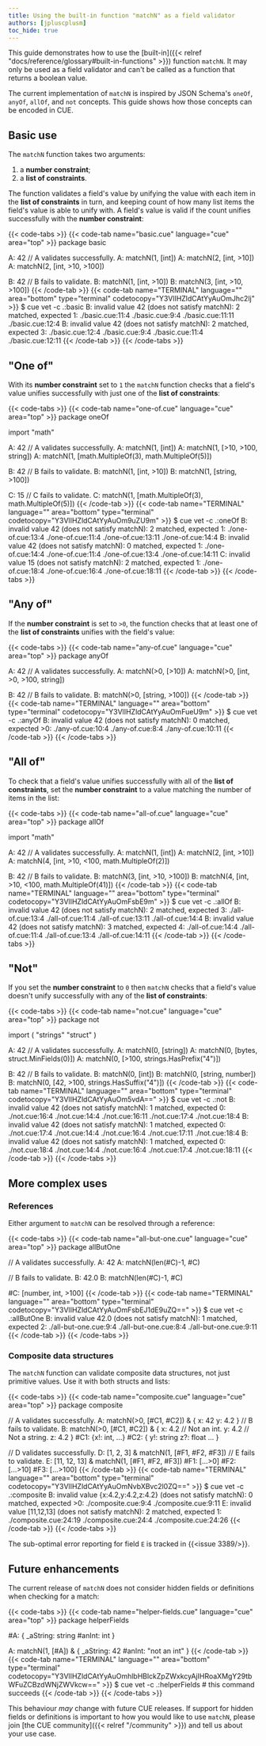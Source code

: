 ```yaml
---
title: Using the built-in function "matchN" as a field validator
authors: [jpluscplusm]
toc_hide: true
---
```


This guide demonstrates how to use the
[built-in]({{< relref "docs/reference/glossary#built-in-functions" >}})
function `matchN`.
It may only be used as a field validator and
can't be called as a function that returns a boolean value.

The current implementation of `matchN` is inspired by JSON Schema's
`oneOf`,
`anyOf`,
`allOf`, and
`not`
concepts.
This guide shows how those concepts can be encoded in CUE.

## Basic use

The `matchN` function takes two arguments:

1. a **number constraint**;
2. a **list of constraints**.

The function validates a field's value by unifying the value with each item in
the **list of constraints** in turn, and keeping count of how many list items
the field's value is able to unify with. A field's value is valid if the count
unifies successfully with the **number constraint**:

{{< code-tabs >}}
{{< code-tab name="basic.cue" language="cue" area="top" >}}
package basic

A: 42
// A validates successfully.
A: matchN(1, [int])
A: matchN(2, [int, >10])
A: matchN(2, [int, >10, >100])

B: 42
// B fails to validate.
B: matchN(1, [int, >10])
B: matchN(3, [int, >10, >100])
{{< /code-tab >}}
{{< code-tab name="TERMINAL" language="" area="bottom" type="terminal" codetocopy="Y3VlIHZldCAtYyAuOmJhc2lj" >}}
$ cue vet -c .:basic
B: invalid value 42 (does not satisfy matchN): 2 matched, expected 1:
    ./basic.cue:11:4
    ./basic.cue:9:4
    ./basic.cue:11:11
    ./basic.cue:12:4
B: invalid value 42 (does not satisfy matchN): 2 matched, expected 3:
    ./basic.cue:12:4
    ./basic.cue:9:4
    ./basic.cue:11:4
    ./basic.cue:12:11
{{< /code-tab >}}
{{< /code-tabs >}}

## "One of"

With its **number constraint** set to `1` the `matchN` function checks that a
field's value unifies successfully with just one of the **list of
constraints**:

{{< code-tabs >}}
{{< code-tab name="one-of.cue" language="cue" area="top" >}}
package oneOf

import "math"

A: 42
// A validates successfully.
A: matchN(1, [int])
A: matchN(1, [>10, >100, string])
A: matchN(1, [math.MultipleOf(3), math.MultipleOf(5)])

B: 42
// B fails to validate.
B: matchN(1, [int, >10])
B: matchN(1, [string, >100])

C: 15
// C fails to validate.
C: matchN(1, [math.MultipleOf(3), math.MultipleOf(5)])
{{< /code-tab >}}
{{< code-tab name="TERMINAL" language="" area="bottom" type="terminal" codetocopy="Y3VlIHZldCAtYyAuOm9uZU9m" >}}
$ cue vet -c .:oneOf
B: invalid value 42 (does not satisfy matchN): 2 matched, expected 1:
    ./one-of.cue:13:4
    ./one-of.cue:11:4
    ./one-of.cue:13:11
    ./one-of.cue:14:4
B: invalid value 42 (does not satisfy matchN): 0 matched, expected 1:
    ./one-of.cue:14:4
    ./one-of.cue:11:4
    ./one-of.cue:13:4
    ./one-of.cue:14:11
C: invalid value 15 (does not satisfy matchN): 2 matched, expected 1:
    ./one-of.cue:18:4
    ./one-of.cue:16:4
    ./one-of.cue:18:11
{{< /code-tab >}}
{{< /code-tabs >}}

## "Any of"

If the **number constraint** is set to `>0`, the function checks that at least
one of the **list of constraints** unifies with the field's value:

{{< code-tabs >}}
{{< code-tab name="any-of.cue" language="cue" area="top" >}}
package anyOf

A: 42
// A validates successfully.
A: matchN(>0, [>10])
A: matchN(>0, [int, >0, >100, string])

B: 42
// B fails to validate.
B: matchN(>0, [string, >100])
{{< /code-tab >}}
{{< code-tab name="TERMINAL" language="" area="bottom" type="terminal" codetocopy="Y3VlIHZldCAtYyAuOmFueU9m" >}}
$ cue vet -c .:anyOf
B: invalid value 42 (does not satisfy matchN): 0 matched, expected >0:
    ./any-of.cue:10:4
    ./any-of.cue:8:4
    ./any-of.cue:10:11
{{< /code-tab >}}
{{< /code-tabs >}}

## "All of"

To check that a field's value unifies successfully with all of the **list of
constraints**, set the **number constraint** to a value matching the number of
items in the list:

{{< code-tabs >}}
{{< code-tab name="all-of.cue" language="cue" area="top" >}}
package allOf

import "math"

A: 42
// A validates successfully.
A: matchN(1, [int])
A: matchN(2, [int, >10])
A: matchN(4, [int, >10, <100, math.MultipleOf(2)])

B: 42
// B fails to validate.
B: matchN(3, [int, >10, >100])
B: matchN(4, [int, >10, <100, math.MultipleOf(41)])
{{< /code-tab >}}
{{< code-tab name="TERMINAL" language="" area="bottom" type="terminal" codetocopy="Y3VlIHZldCAtYyAuOmFsbE9m" >}}
$ cue vet -c .:allOf
B: invalid value 42 (does not satisfy matchN): 2 matched, expected 3:
    ./all-of.cue:13:4
    ./all-of.cue:11:4
    ./all-of.cue:13:11
    ./all-of.cue:14:4
B: invalid value 42 (does not satisfy matchN): 3 matched, expected 4:
    ./all-of.cue:14:4
    ./all-of.cue:11:4
    ./all-of.cue:13:4
    ./all-of.cue:14:11
{{< /code-tab >}}
{{< /code-tabs >}}

## "Not"

If you set the **number constraint** to `0` then `matchN` checks that a
field's value doesn't unify successfully with any of the **list of
constraints**:

{{< code-tabs >}}
{{< code-tab name="not.cue" language="cue" area="top" >}}
package not

import (
	"strings"
	"struct"
)

A: 42
// A validates successfully.
A: matchN(0, [string])
A: matchN(0, [bytes, struct.MinFields(0)])
A: matchN(0, [>100, strings.HasPrefix("4")])

B: 42
// B fails to validate.
B: matchN(0, [int])
B: matchN(0, [string, number])
B: matchN(0, [42, >100, strings.HasSuffix("4")])
{{< /code-tab >}}
{{< code-tab name="TERMINAL" language="" area="bottom" type="terminal" codetocopy="Y3VlIHZldCAtYyAuOm5vdA==" >}}
$ cue vet -c .:not
B: invalid value 42 (does not satisfy matchN): 1 matched, expected 0:
    ./not.cue:16:4
    ./not.cue:14:4
    ./not.cue:16:11
    ./not.cue:17:4
    ./not.cue:18:4
B: invalid value 42 (does not satisfy matchN): 1 matched, expected 0:
    ./not.cue:17:4
    ./not.cue:14:4
    ./not.cue:16:4
    ./not.cue:17:11
    ./not.cue:18:4
B: invalid value 42 (does not satisfy matchN): 1 matched, expected 0:
    ./not.cue:18:4
    ./not.cue:14:4
    ./not.cue:16:4
    ./not.cue:17:4
    ./not.cue:18:11
{{< /code-tab >}}
{{< /code-tabs >}}

## More complex uses

### References

Either argument to `matchN` can be resolved through a reference:

{{< code-tabs >}}
{{< code-tab name="all-but-one.cue" language="cue" area="top" >}}
package allButOne

// A validates successfully.
A: 42
A: matchN(len(#C)-1, #C)

// B fails to validate.
B: 42.0
B: matchN(len(#C)-1, #C)

#C: [number, int, >100]
{{< /code-tab >}}
{{< code-tab name="TERMINAL" language="" area="bottom" type="terminal" codetocopy="Y3VlIHZldCAtYyAuOmFsbEJ1dE9uZQ==" >}}
$ cue vet -c .:allButOne
B: invalid value 42.0 (does not satisfy matchN): 1 matched, expected 2:
    ./all-but-one.cue:9:4
    ./all-but-one.cue:8:4
    ./all-but-one.cue:9:11
{{< /code-tab >}}
{{< /code-tabs >}}

### Composite data structures

The `matchN` function can validate composite data structures, not just
primitive values. Use it with both structs and lists:

{{< code-tabs >}}
{{< code-tab name="composite.cue" language="cue" area="top" >}}
package composite

// A validates successfully.
A: matchN(>0, [#C1, #C2]) & {
	x: 42
	y: 4.2
}
// B fails to validate.
B: matchN(>0, [#C1, #C2]) & {
	x: 4.2 // Not an int.
	y: 4.2 // Not a string.
	z: 4.2
}
#C1: {x!: int, ...}
#C2: {
	y!: string
	z?: float
	...
}

// D validates successfully.
D: [1, 2, 3] & matchN(1, [#F1, #F2, #F3])
// E fails to validate.
E: [11, 12, 13] & matchN(1, [#F1, #F2, #F3])
#F1: [...>0]
#F2: [...>10]
#F3: [...>100]
{{< /code-tab >}}
{{< code-tab name="TERMINAL" language="" area="bottom" type="terminal" codetocopy="Y3VlIHZldCAtYyAuOmNvbXBvc2l0ZQ==" >}}
$ cue vet -c .:composite
B: invalid value {x:4.2,y:4.2,z:4.2} (does not satisfy matchN): 0 matched, expected >0:
    ./composite.cue:9:4
    ./composite.cue:9:11
E: invalid value [11,12,13] (does not satisfy matchN): 2 matched, expected 1:
    ./composite.cue:24:19
    ./composite.cue:24:4
    ./composite.cue:24:26
{{< /code-tab >}}
{{< /code-tabs >}}

The sub-optimal error reporting for field `E` is tracked in {{<issue 3389/>}}.

## Future enhancements

The current release of `matchN` does not consider hidden fields or definitions
when checking for a match:

{{< code-tabs >}}
{{< code-tab name="helper-fields.cue" language="cue" area="top" >}}
package helperFields

#A: {
	_aString: string
	#anInt:   int
}

A: matchN(1, [#A]) & {
	_aString: 42
	#anInt:   "not an int"
}
{{< /code-tab >}}
{{< code-tab name="TERMINAL" language="" area="bottom" type="terminal" codetocopy="Y3VlIHZldCAtYyAuOmhlbHBlckZpZWxkcyAjIHRoaXMgY29tbWFuZCBzdWNjZWVkcw==" >}}
$ cue vet -c .:helperFields # this command succeeds
{{< /code-tab >}}
{{< /code-tabs >}}

This behaviour *may* change with future CUE releases.
If support for hidden fields or definitions is important to how you would like
to use `matchN`, please join [the CUE community]({{< relref "/community" >}})
and tell us about your use case.
